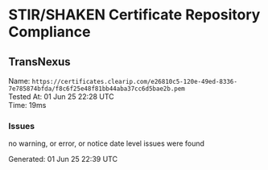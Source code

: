 # STIR/SHAKEN Certificate Repository Compliance

## TransNexus

Name: `https://certificates.clearip.com/e26810c5-120e-49ed-8336-7e785874bfda/f8c6f25e48f81bb44aba37cc6d5bae2b.pem`\
Tested At: 01 Jun 25 22:28 UTC\
Time: 19ms

### Issues

no warning, or error, or notice date level issues were found

Generated: 01 Jun 25 22:39 UTC